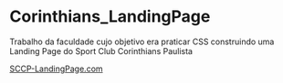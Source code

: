 # Corinthians_LandingPage
Trabalho da faculdade cujo objetivo era praticar CSS construindo uma Landing Page do Sport Club Corinthians Paulista

<a href='https://corinthians-landing-page-6qaq.vercel.app/'> SCCP-LandingPage.com <a/>
